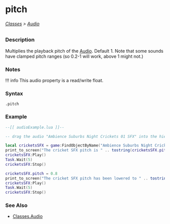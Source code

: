 # pitch

###### [Classes](/core_api/raw_source) > [Audio](/core_api/classes/audio/AudioOverview)

### Description

Multiplies the playback pitch of the [Audio](/core_api/classes/audio/AudioOverview).
Default 1. Note that some sounds have clamped pitch ranges (so 0.2-1 will work, above 1 might not.)

### Notes
!!! info
    This audio property is a read/write float.

### Syntax

`.pitch`

### Example

```lua
--[[ audioExample.lua ]]--

-- drag the audio "Ambience Suburbs Night Crickets 01 SFX" into the hierarchy --

local cricketsSFX = game:FindObjectByName("Ambience Suburbs Night Crickets 01 SFX")
print_to_screen("The cricket SFX pitch is " .. tostring(cricketsSFX.pitch) .. ", by default.")
cricketsSFX:Play()
Task.Wait(5)
cricketsSFX:Stop()

cricketsSFX.pitch = 0.8
print_to_screen("The cricket SFX pitch has been lowered to " .. tostring(cricketsSFX.pitch) .. ".")
cricketsSFX:Play()
Task.Wait(5)
cricketsSFX:Stop()

```

### See Also

* [Classes.Audio](/core_api/classes/audio/AudioOverview)
